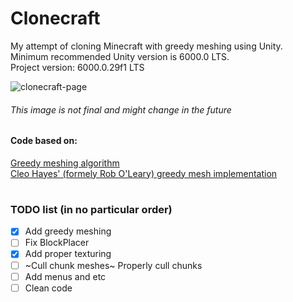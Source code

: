 # Clonecraft
My attempt of cloning Minecraft with greedy meshing using Unity.  
Minimum recommended Unity version is 6000.0 LTS.  
Project version: 6000.0.29f1 LTS

![clonecraft-page](https://user-images.githubusercontent.com/40342021/185242373-ff6f6ce2-c70e-4d83-b63a-85af48027552.png)

###### This image is not final and might change in the future

#### Code based on:
[Greedy meshing algorithm](https://0fps.net/2012/06/30/meshing-in-a-minecraft-game)  
[Cleo Hayes' (formely Rob O'Leary) greedy mesh implementation](https://github.com/roboleary/GreedyMesh)

#
### TODO list (in no particular order)
- [X] Add greedy meshing
- [ ] Fix BlockPlacer
- [X] Add proper texturing
- [ ] ~Cull chunk meshes~ Properly cull chunks
- [ ] Add menus and etc
- [ ] Clean code
